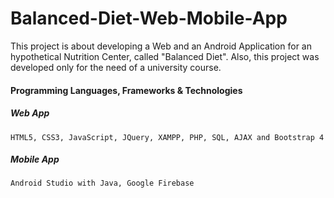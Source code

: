 # Balanced-Diet-Web-Mobile-App
This project is about developing a Web and an Android Application for an hypothetical Nutrition Center, called "Balanced Diet". 
Also, this project was developed only for the need of a university course.  

#### Programming Languages, Frameworks &amp; Technologies 
##### Web App
    HTML5, CSS3, JavaScript, JQuery, XAMPP, PHP, SQL, AJAX and Bootstrap 4  

##### Mobile App
    Android Studio with Java, Google Firebase
